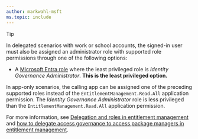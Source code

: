 ```yaml
---
author: markwahl-msft
ms.topic: include
---
```


<!-- Applies to:
- accesspackagecatalog
- connectedOrganization
-->

> [!TIP]
> In delegated scenarios with work or school accounts, the signed-in user must also be assigned an administrator role with supported role permissions through one of the following options:
> 
> - A [Microsoft Entra role](/entra/identity/role-based-access-control/permissions-reference?toc=%2Fgraph%2Ftoc.json) where the least privileged role is *Identity Governance Administrator*. **This is the least privileged option.**
> 
> In app-only scenarios, the calling app can be assigned one of the preceding supported roles instead of the `EntitlementManagement.Read.All` application permission.  The *Identity Governance Administrator* role is less privileged than the `EntitlementManagement.Read.All` application permission.
> 
> For more information, see [Delegation and roles in entitlement management](/entra/id-governance/entitlement-management-delegate) and [how to delegate access governance to access package managers in entitlement management](/entra/id-governance/entitlement-management-delegate-managers). 
